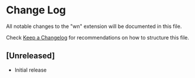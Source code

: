 # Change Log

All notable changes to the "wn" extension will be documented in this file.

Check [Keep a Changelog](http://keepachangelog.com/) for recommendations on how to structure this file.

## [Unreleased]

- Initial release